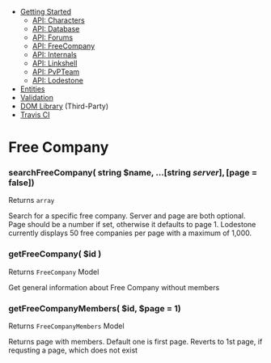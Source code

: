 - [Getting Started](docs/GettingStarted.md)  
  - [API: Characters](docs/ApiCharacters.md)  
  - [API: Database](docs/ApiDatabase.md)  
  - [API: Forums](docs/ApiForums.md)  
  - [API: FreeCompany](docs/ApiFreeCompany.md)  
  - [API: Internals](docs/ApiInternals.md)  
  - [API: Linkshell](docs/ApiLinkshell.md)  
  - [API: PvPTeam](/docs/ApiPvPTeam.md)  
  - [API: Lodestone](docs/ApiLodestone.md)  
- [Entities](docs/Entities.md)  
- [Validation](docs/Validation.md)  
- [DOM Library](docs/DomLibraryLegacy.md) (Third-Party)  
- [Travis CI](https://travis-ci.org/Simbiat/lodestone-php/branches)

# Free Company

### searchFreeCompany( string $name, ...[string $server], [$page = false])
Returns `array`

Search for a specific free company. Server and page are both optional. Page should be a number if set, otherwise it defaults to page 1. Lodestone currently displays 50 free companies per page with a maximum of 1,000.

### getFreeCompany( $id )
Returns `FreeCompany` Model

Get general information about Free Company without members

### getFreeCompanyMembers( $id, $page = 1)
Returns `FreeCompanyMembers` Model

Returns page with members. Default one is first page. Reverts to 1st page, if requsting a page, which does not exist
